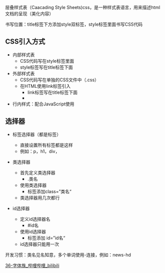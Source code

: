 层叠样式表（Caacading Style Sheets)css，是一种样式表语言，用来描述html文档的呈现（美化内容）

书写位置：title标签下方添加style双标签，style标签里面书写CSS代码

## CSS引入方式

- 内部样式表
  - CSS代码写在style标签里面
  - style标签写在title标签下面
- 外部样式表
  - CSS代码写在单独的CSS文件中（.css）
  - 在HTML使用link标签引入
    - link标签写在title标签下面
    - <link rel="stylesheet" href="./my.css">
- 行内样式：配合JavaScript使用

## 选择器

- 标签选择器（都是标签）
  - 直接设置所有标签都是这样
  - 例如：p，h1，div，

- 类选择器
  - 首先定义类选择器
    - .类名
  - 使用类选择器
    - 标签添加class=”类名“
  - 类选择器用几次都行
- id选择器
  - 定义id选择器名
    - #id名
  - 使用id选择器
    - 标签添加 id=”id名“
  - id选择器只能用一次

开发习惯：类名见名知意，多个单词使用-连接，例如：news-hd



[36-字体族_哔哩哔哩_bilibili](https://www.bilibili.com/video/BV1kM4y127Li/?p=37&spm_id_from=pageDriver&vd_source=ec2d561dc8bd6d2bdcc13e464af382d0)